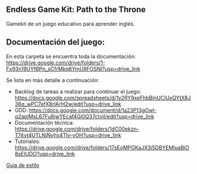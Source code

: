 ## Endless Game Kit: Path to the Throne

Gamekit de un juego educativo para aprender inglés.

## Documentación del juego:

En esta carpeta se encuentra toda la documentación: https://drive.google.com/drive/folders/1-Fx93n19UYfBPn_sCfrMkq6YmU8FOSNI?usp=drive_link

Se lista en más detalle a continuación:

- Backlog de tareas a realizar para continuar el juego: https://docs.google.com/spreadsheets/d/1y2RY9xeFhbBinUCjUxQYtX8J36q_wPC7efX8rlArH2w/edit?usp=drive_link
- GDD: https://docs.google.com/document/d/1a23P13gOwl-q2apjMsL67Fu8jwYEcaf4Gi0Q37ctyiI/edit?usp=drive_link
- Documentación técnica: https://drive.google.com/drive/folders/1dC00ekzn-T74yt4UTLNiNyhs4Tlv-yOH?usp=drive_link
- Tutoriales: https://drive.google.com/drive/folders/17sEoMPGKaJX3j5DBYEMluaBiO8sEIUDO?usp=drive_link


[Guia de estilo](/docs/GuiaDeEstilo.md)

